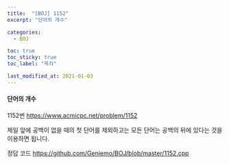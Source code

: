 ```yaml
---
title:  "[BOJ] 1152"
excerpt: "단어의 개수"

categories:
  - BOJ

toc: true
toc_sticky: true
toc_label: "목차"

last_modified_at: 2021-01-03
---
```


#### 단어의 개수

1152번 <https://www.acmicpc.net/problem/1152>

제일 앞에 공백이 없을 때의 첫 단어를 제외하고는 모든 단어는 공백의 뒤에 있다는 것을 이용하면 됩니다.

정답 코드 <https://github.com/Geniemo/BOJ/blob/master/1152.cpp>